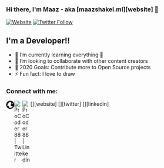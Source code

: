 ### Hi there, I'm Maaz - aka [maazshakel.ml][website] 👋

[![Website](https://img.shields.io/website?label=maazshakeel.ml&style=for-the-badge&url=https%3A%2F%2Fcodestackr.com)](http://maazshakeel.ml)
[![Twitter Follow](https://img.shields.io/twitter/follow/codeSTACKr?color=1DA1F2&logo=twitter&style=for-the-badge)](https://twitter.com/intent/follow?original_referer=https%3A%2F%2Fgithub.com%2FcodeSTACKr&screen_name=ProCoder88)

## I'm a Developer!!

- 🌱 I’m currently learning everything 🤣
- 👯 I’m looking to collaborate with other content creators
- 🥅 2020 Goals: Contribute more to Open Source projects
- ⚡ Fun fact: I love to draw

### Connect with me:

[<img align="left" alt="maazshakeel.ml" width="22px" src="https://raw.githubusercontent.com/iconic/open-iconic/master/svg/globe.svg" />][website]
[<img align="left" alt="ProCoder88 | Twitter" width="22px" src="https://cdn.jsdelivr.net/npm/simple-icons@v3/icons/twitter.svg" />][twitter]
[<img align="left" alt="ProCoder88 | LinkedIn" width="22px" src="https://cdn.jsdelivr.net/npm/simple-icons@v3/icons/linkedin.svg" />][linkedin]

<br />
